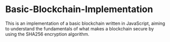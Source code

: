 # Basic-Blockchain-Implementation
This is an implementation of a basic blockchain written in JavaScript, aiming to understand the fundamentals of what makes a blockchain secure by using the SHA256 encryption algorithm.
